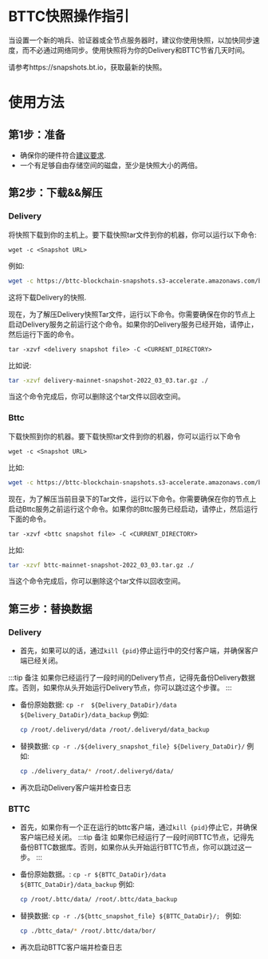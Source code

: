 # BTTC快照操作指引

当设置一个新的哨兵、验证器或全节点服务器时，建议你使用快照，以加快同步速度，而不必通过网络同步。使用快照将为你的Delivery和BTTC节省几天时间。

请参考https://snapshots.bt.io，获取最新的快照。

# 使用方法 

## 第1步：准备
- 确保你的硬件符合[建议要求](https://doc.bt.io/v1/doc/simplified/validator-node-system-requirements.html).
- 一个有足够自由存储空间的磁盘，至少是快照大小的两倍。

##  第2步：下载&&解压

### Delivery

将快照下载到你的主机上。要下载快照tar文件到你的机器，你可以运行以下命令:

`wget -c <Snapshot URL>`

例如:

```sh
wget -c https://bttc-blockchain-snapshots.s3-accelerate.amazonaws.com/bttc-mainnet/2022_03_03/delivery-mainnet-snapshot-2022_03_03.tar.gz
```

这将下载Delivery的快照.

现在，为了解压Delivery快照Tar文件，运行以下命令。你需要确保在你的节点上启动Delivery服务之前运行这个命令。如果你的Delivery服务已经开始，请停止，然后运行下面的命令。

`tar -xzvf <delivery snapshot file> -C <CURRENT_DIRECTORY>`

比如说:

```sh
tar -xzvf delivery-mainnet-snapshot-2022_03_03.tar.gz ./
```

当这个命令完成后，你可以删除这个tar文件以回收空间。

### Bttc

下载快照到你的机器。要下载快照tar文件到你的机器，你可以运行以下命令

`wget -c <Snapshot URL>`

比如:

```sh
wget -c https://bttc-blockchain-snapshots.s3-accelerate.amazonaws.com/bttc-mainnet/2022_03_03/bttc-mainnet-snapshot-2022_03_03.tar.gz
```

现在，为了解压当前目录下的Tar文件，运行以下命令。你需要确保在你的节点上启动Bttc服务之前运行这个命令。如果你的Bttc服务已经启动，请停止，然后运行下面的命令。

`tar -xzvf <bttc snapshot file> -C <CURRENT_DIRECTORY>`

比如:

```sh
tar -xzvf bttc-mainnet-snapshot-2022_03_03.tar.gz ./
```

当这个命令完成后，你可以删除这个tar文件以回收空间。



## 第三步：替换数据
  
### Delivery  
-   首先，如果可以的话，通过`kill {pid}`停止运行中的交付客户端，并确保客户端已经关闭。

:::tip 备注
  如果你已经运行了一段时间的Delivery节点，记得先备份Delivery数据库。否则，如果你从头开始运行Delivery节点，你可以跳过这个步骤。
:::
-   备份原始数据: `cp -r  ${Delivery_DataDir}/data ${Delivery_DataDir}/data_backup`
    例如:

    ```sh
    cp /root/.deliveryd/data /root/.deliveryd/data_backup
    ```

-   替换数据: `cp -r ./${delivery_snapshot_file} ${Delivery_DataDir}/`
    例如:

    ```sh
    cp ./delivery_data/* /root/.deliveryd/data/
    ```   
-   再次启动Delivery客户端并检查日志

### BTTC
-    首先，如果你有一个正在运行的bttc客户端，通过`kill {pid}`停止它，并确保客户端已经关闭。
:::tip 备注
  如果你已经运行了一段时间BTTC节点，记得先备份BTTC数据库。否则，如果你从头开始运行BTTC节点，你可以跳过这一步。
:::
-   备份原始数据。: `cp -r ${BTTC_DataDir}/data ${BTTC_DataDir}/data_backup`
    例如:

    ```sh
    cp /root/.bttc/data/ /root/.bttc/data_backup
    ```

-   替换数据: `cp -r ./${bttc_snapshot_file} ${BTTC_DataDir}/; `
    例如:

    ```sh
    cp ./bttc_data/* /root/.bttc/data/bor/
    ```   
-   再次启动BTTC客户端并检查日志